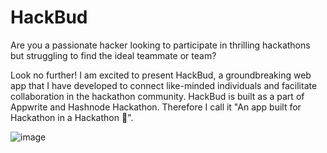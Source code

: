 # HackBud

Are you a passionate hacker looking to participate in thrilling hackathons but struggling to find the ideal teammate or team?

Look no further! I am excited to present HackBud, a groundbreaking web app that I have developed to connect like-minded individuals and facilitate collaboration in the hackathon community. HackBud is built as a part of Appwrite and Hashnode Hackathon. Therefore I call it "An app built for Hackathon in a Hackathon 🚀".

![image](https://github.com/Utkarshn10/HackBud/assets/58587256/16d5898e-6ea0-4b4c-a00e-bcbb1b601f0d)
